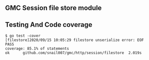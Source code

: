 ## GMC Session file store module

## Testing And Code coverage

```text
$ go test -cover
[filestore]2020/09/15 10:05:29 filestore unserialize error: EOF
PASS
coverage: 85.1% of statements
ok  	github.com/snail007/gmc/http/session/filestore	2.019s
```